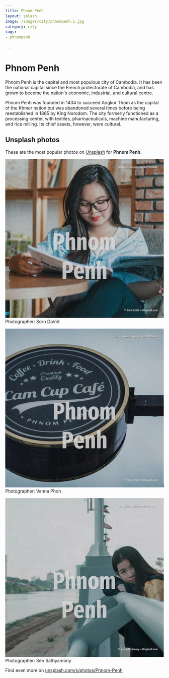 ```yaml
---
title: Phnom Penh
layout: splash
image: /images/city/phnompenh.1.jpg
category: city
tags:
- phnompenh

---
```

# Phnom Penh

Phnom Penh  is the capital and most populous city of Cambodia.
It has been the national capital since the French protectorate of Cambodia, and has grown to become 
the nation's economic, industrial, and cultural centre.

Phnom Penh was founded in 1434 to succeed Angkor Thom as the capital of the Khmer nation but was 
abandoned several times before being reestablished in 1865 by King Norodom.
The city formerly functioned as a processing center, with textiles, pharmaceuticals, machine 
manufacturing, and rice milling.
Its chief assets, however, were cultural.

 
## Unsplash photos
These are the most popular photos on [Unsplash](https://unsplash.com) for **Phnom Penh**.
 
![Phnom Penh](/images/city/phnompenh.1.jpg)
Photographer:  Sorn DaVid
 
![Phnom Penh](/images/city/phnompenh.2.jpg)
Photographer:  Vanna Phon
 
![Phnom Penh](/images/city/phnompenh.3.jpg)
Photographer:  Sen Sathyamony
 
Find even more on [unsplash.com/s/photos/Phnom-Penh](https://unsplash.com/s/photos/Phnom-Penh)
 
